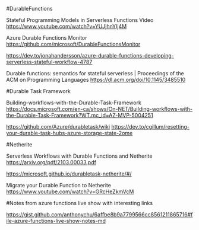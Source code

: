 ﻿#DurableFunctions

Stateful Programming Models in Serverless Functions Video
https://www.youtube.com/watch?v=YUJjhnYIj4M

Azure Durable Functions Monitor
https://github.com/microsoft/DurableFunctionsMonitor

https://dev.to/jonahandersson/azure-durable-functions-developing-serverless-stateful-workflow-4787

Durable functions: semantics for stateful serverless | Proceedings of the ACM on Programming Languages
https://dl.acm.org/doi/10.1145/3485510

#Durable Task Framework

Building-workflows-with-the-Durable-Task-Framework
https://docs.microsoft.com/en-ca/shows/On-NET/Building-workflows-with-the-Durable-Task-Framework?WT.mc_id=AZ-MVP-5004251

https://github.com/Azure/durabletask/wiki
https://dev.to/cgillum/resetting-your-durable-task-hubs-azure-storage-state-2ome

#Netherite

Serverless Workflows with Durable Functions and Netherite
https://arxiv.org/pdf/2103.00033.pdf

https://microsoft.github.io/durabletask-netherite/#/

Migrate your Durable Function to Netherite
https://www.youtube.com/watch?v=GRcHeZkmVcM

#Notes from azure functions live show with interesting links

https://gist.github.com/anthonychu/6affbe8b9a7799566cc8561211865716#file-azure-functions-live-show-notes-md
